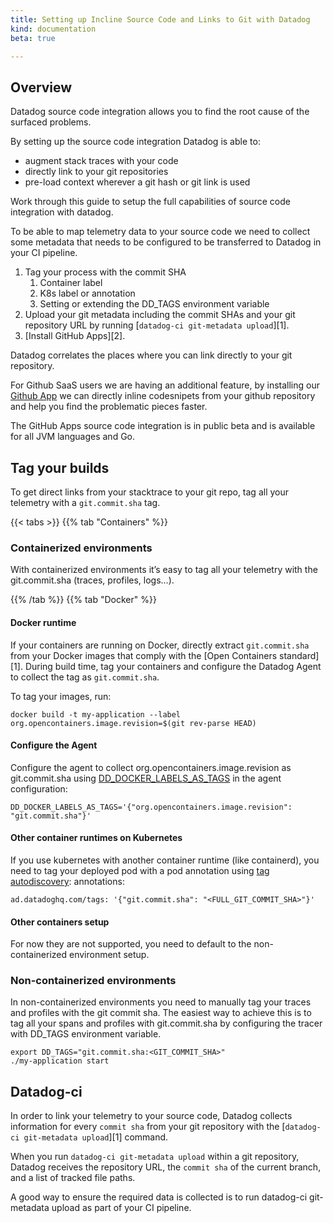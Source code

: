 ```yaml
---
title: Setting up Incline Source Code and Links to Git with Datadog
kind: documentation
beta: true

---
```

## Overview

Datadog source code integration allows you to find the root cause of the surfaced problems.

By setting up the source code integration Datadog is able to:

* augment stack traces with your code
* directly link to your git repositories
* pre-load context wherever a git hash or git link is used

Work through this guide to setup the full capabilities of source code integration with datadog.

To be able to map telemetry data to your source code we need to collect some metadata that needs to be configured to be transferred to Datadog in your CI pipeline.

1. Tag your process with the commit SHA
    1. Container label
    2. K8s label or annotation
    3. Setting or extending the DD_TAGS environment variable
2. Upload your git metadata including the commit SHAs and your git repository URL by running [`datadog-ci git-metadata upload`][1].
3. [Install GitHub Apps][2].

Datadog correlates the places where you can link directly to your git repository.

For Github SaaS users we are having an additional feature, by installing our [Github App](https://app.datadoghq.com/account/settings#integrations/github-apps) we can directly inline codesnipets from your github repository and help you find the problematic pieces faster.

<div class="alert alert-warning">
The GitHub Apps source code integration is in public beta and is available for all JVM languages and Go.
</div>

## Tag your builds

To get direct links from your stacktrace to your git repo, tag all your telemetry with a `git.commit.sha` tag.

{{< tabs >}}
{{% tab "Containers" %}}

### Containerized environments

With containerized environments it’s easy to tag all your telemetry with the git.commit.sha (traces, profiles, logs…).

{{% /tab %}}
{{% tab "Docker" %}}

#### Docker runtime

If your containers are running on Docker, directly extract `git.commit.sha` from your Docker images that comply with the [Open Containers standard][1]. During build time, tag your containers and configure the Datadog Agent to collect the tag as `git.commit.sha`.

To tag your images, run:

```
docker build -t my-application --label org.opencontainers.image.revision=$(git rev-parse HEAD)
```

#### Configure the Agent

Configure the agent to collect org.opencontainers.image.revision as git.commit.sha using [DD_DOCKER_LABELS_AS_TAGS](https://docs.datadoghq.com/getting_started/tagging/assigning_tags/?tab=containerizedenvironments#environment-variables) in the agent configuration:

```
DD_DOCKER_LABELS_AS_TAGS='{"org.opencontainers.image.revision": "git.commit.sha"}'
```

#### Other container runtimes on Kubernetes

If you use kubernetes with another container runtime (like containerd), you need to tag your deployed pod with a pod annotation using [tag autodiscovery](https://docs.datadoghq.com/agent/kubernetes/tag/?tab=containerizedagent#tag-autodiscovery):
annotations:

```
ad.datadoghq.com/tags: '{"git.commit.sha": "<FULL_GIT_COMMIT_SHA>"}'
```

#### Other containers setup

For now they are not supported, you need to default to the non-containerized environment setup.

### Non-containerized environments

In non-containerized environments you need to manually tag your traces and profiles with the git commit sha. The easiest way to achieve this is to tag all your spans and profiles with git.commit.sha by configuring the tracer with DD_TAGS environment variable.

```
export DD_TAGS="git.commit.sha:<GIT_COMMIT_SHA>"
./my-application start
```

## Datadog-ci

In order to link your telemetry to your source code, Datadog collects information for every `commit sha` from your git repository with the [`datadog-ci git-metadata upload`][1] command. 

When you run `datadog-ci git-metadata upload` within a git repository, Datadog receives the repository URL, the `commit sha` of the current branch, and a list of tracked file paths.

A good way to ensure the required data is collected is to run datadog-ci git-metadata upload as part of your CI pipeline.

